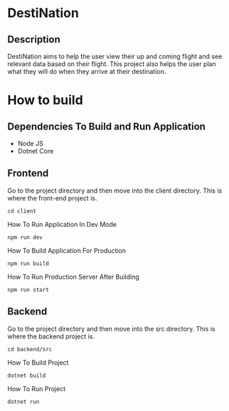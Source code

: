 # DestiNation

## Description
 DestiNation aims to help the user view their up and coming flight and see relevant data based on their flight. This project also helps the user plan what they will do when they arrive at their destination.

# How to build
## Dependencies To Build and Run Application
- Node JS
- Dotnet Core

## Frontend
Go to the project directory and then move into the client directory. This is where the front-end project is.
```console
cd client
```
How To Run Application In Dev Mode
```console
npm run dev
```
How To Build Application For Production
```console
npm run build 
```
How To Run Production Server After Building
```console
npm run start
```

## Backend
Go to the project directory and then move into the src directory. This is where the backend project is.
```console
cd backend/src
```
How To Build Project
```console
dotnet build
```
How To Run Project
```console
dotnet run
```